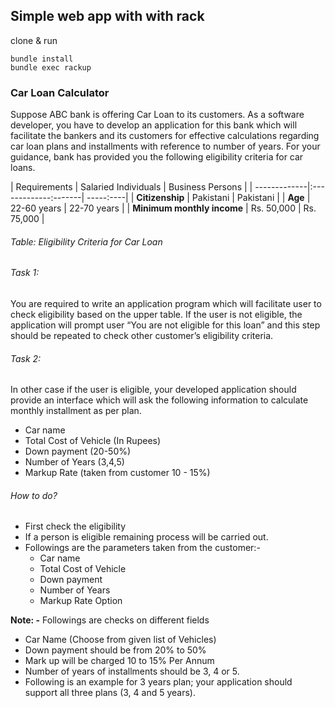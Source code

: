 ## Simple web app with with rack
clone & run
```
bundle install
bundle exec rackup
```
### Car Loan Calculator

Suppose ABC bank is offering Car Loan to its customers. As a software developer, you have to develop an application for this bank which will facilitate the bankers and its customers for effective calculations regarding car loan plans and installments with reference to number of years. For your guidance, bank has provided you the following eligibility criteria for car loans.

| Requirements | Salaried Individuals | Business Persons |
| -------------|:-------------:-------| -----:----|
| **Citizenship**  | Pakistani     | Pakistani |
| **Age**          | 22-60 years      |   22-70 years |
| **Minimum monthly income** | Rs. 50,000      |    Rs. 75,000 |

###### Table: Eligibility Criteria for Car Loan
###### Task 1:

You are required to write an application program which will facilitate user to check eligibility
based on the upper table. If the user is not eligible, the application will prompt user “You are
not eligible for this loan” and this step should be repeated to check other customer’s eligibility
criteria.

###### Task 2:
In other case if the user is eligible, your developed application should provide an interface which
will ask the following information to calculate monthly installment as per plan.
* Car name
* Total Cost of Vehicle (In Rupees)
* Down payment (20-50%)
* Number of Years (3,4,5)
* Markup Rate (taken from customer 10 - 15%)

###### How to do?

* First check the eligibility
* If a person is eligible remaining process will be carried out.
* Followings are the parameters taken from the customer:-
    * Car name
    * Total Cost of Vehicle
    * Down payment
    * Number of Years
    * Markup Rate Option

**Note: -** Followings are checks on different fields
* Car Name (Choose from given list of Vehicles)
* Down payment should be from 20% to 50%
* Mark up will be charged 10 to 15% Per Annum
* Number of years of installments should be 3, 4 or 5.
* Following is an example for 3 years plan; your application should support all three plans
(3, 4 and 5 years).
